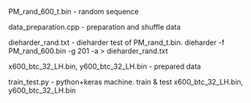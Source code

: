 
PM_rand_600_t.bin  - random sequence

data_preparation.cpp - preparation and shuffle data

dieharder_rand.txt - dieharder test of PM_rand_t.bin. dieharder -f PM_rand_600.bin -g 201 -a > dieharder_rand.txt

x600_btc_32_LH.bin, y600_btc_32_LH.bin - prepared data

train_test.py  - python+keras machine. train & test x600_btc_32_LH.bin, y600_btc_32_LH.bin


